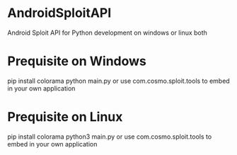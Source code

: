 # AndroidSploitAPI
Android Sploit API for Python development on windows or linux both

# Prequisite on Windows

pip install colorama
python main.py
or use com.cosmo.sploit.tools to embed in your own application
# Prequisite on Linux
pip install colorama
python3 main.py
or use com.cosmo.sploit.tools to embed in your own application
